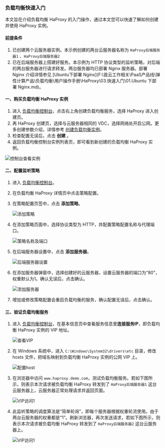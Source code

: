 ### 负载均衡快速入门

本文旨在介绍负载均衡 HaProxy 的入门操作，通过本文您可以快速了解如何创建并使用 HaProxy 实例。

#### 前提条件

1. 已创建两个云服务器实例。本示例创建的两台云服务器名称为 `HaProxy后端服务器1` 、`HaProxy后端服务器2`
2. 已在后端服务器上搭建好服务。本示例为 HTTP 协议类型的监听策略，对后端的两台服务器进行请求转发。两台服务器均已部署 Nginx 服务器。部署 Nginx 介绍详情参见 [Ubuntu下部署 Nginx](F:\首云工作相关\PaaS产品线\弹性计算产品\负载均衡\用户操作手册\HaProxy\03.快速入门\01.Ubuntu 下部署 Nginx.md)。

#### 一、购买负载均衡 HaProxy 实例

1. 进入 [负载均衡控制台](https://console.capitalonline.net/loadbalancers)，点击右上角创建负载均衡服务，选择 HaProxy 进入创建页。
2. 再 HaProxy 创建页，选择与云服务器相同的 VDC，选择网络处开启公网。更多创建参数介绍，详情参考 [创建负载均衡实例](F:\首云工作相关\PaaS产品线\弹性计算产品\负载均衡\用户操作手册\HaProxy\04.操作指南\00.负载均衡实例\00.创建负载均衡实例.md)。
3. 检查配置无误后，点击 **创建** 。
4. 返回负载均衡控制台实例列表页，即可看到新创建的负载均衡 HaProxy 实例。

![控制台查看实例](F:\首云工作相关\PaaS产品线\弹性计算产品\负载均衡\用户操作手册\用户操作手册图片\快速入门\控制台查看实例.png)

#### 二、配置监听策略

1. 进入 [负载均衡控制台](https://console.capitalonline.net/loadbalancers)。

2. 在负载均衡 HaProxy 详情页中点击策略配置。

3. 在策略配置页签中，点击 **添加策略**。

   ![添加策略](F:\首云工作相关\PaaS产品线\弹性计算产品\负载均衡\用户操作手册\用户操作手册图片\快速入门\添加策略.png)

4. 在添加策略页面中，选择协议类型为 HTTP，并配置策略配置名称与代理端口。

   ![策略名称及端口](F:\首云工作相关\PaaS产品线\弹性计算产品\负载均衡\用户操作手册\用户操作手册图片\快速入门\策略名称及端口.png)

5. 在后端服务器设置中，点击 **添加服务器**。

   ![后端服务器设置](F:\首云工作相关\PaaS产品线\弹性计算产品\负载均衡\用户操作手册\用户操作手册图片\快速入门\后端服务器设置.png)

6. 在添加服务器弹窗中，选择创建好的云服务器，设置云服务器的端口为“80”，权重默认为1。确认无误后，点击确认。

   ![添加服务器](F:\首云工作相关\PaaS产品线\弹性计算产品\负载均衡\用户操作手册\用户操作手册图片\快速入门\添加服务器.png)

7. 增加或修改策略配置会重启负载均衡的服务，确认配置无误后，点击确认。

#### 三、验证负载均衡服务

1. 进入 [负载均衡控制台](https://console.capitalonline.net/loadbalancers)，在基本信息页中查看服务信息里**连接服务IP**，即负载均衡 HaProxy 实例的 VIP 地址。

   ![查看VIP](F:\首云工作相关\PaaS产品线\弹性计算产品\负载均衡\用户操作手册\用户操作手册图片\快速入门\查看VIP.png)

2. 在 Windows 系统中，进入 `C:\Windows\System32\drivers\etc` 目录，修改 hosts 文件，把域名映射到负载均衡 HaProxy 实例的公网 VIP 上。

   ![配置host](F:\首云工作相关\PaaS产品线\弹性计算产品\负载均衡\用户操作手册\用户操作手册图片\快速入门\配置host.png)

3. 在浏览器中访问 `www.haproxy.demo.com`，测试负载均衡服务。若如下图所示，则表示本次请求被负载均衡 HaProxy  转发到了 `HaProxy后端服务器1` 这台云服务器上，云服务器正常处理请求并返回页面。

   ![VIP访问1](F:\首云工作相关\PaaS产品线\弹性计算产品\负载均衡\用户操作手册\用户操作手册图片\快速入门\VIP访问1.png)

4. 此监听策略的调度算法是“简单轮询”，即每个服务器根据权重轮流使用。由于两台云服务器的权重都是“1”。刷新浏览器，再次发送请求，若如下图所示，则表示本次请求被负载均衡 HaProxy 转发到了 `HaProxy后端服务器2` 这台云服务器上。

   ![VIP访问1](F:\首云工作相关\PaaS产品线\弹性计算产品\负载均衡\用户操作手册\用户操作手册图片\快速入门\VIP访问2.png)
